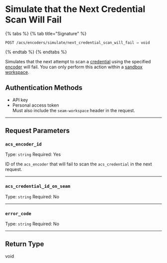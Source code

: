 # Simulate that the Next Credential Scan Will Fail

{% tabs %}
{% tab title="Signature" %}
```
POST /acs/encoders/simulate/next_credential_scan_will_fail ⇒ void
```
{% endtab %}
{% endtabs %}

Simulates that the next attempt to scan a [credential](../../../../capability-guides/access-systems/managing-credentials.md) using the specified [encoder](../../../../capability-guides/access-systems/working-with-card-encoders-and-scanners/README.md) will fail. You can only perform this action within a [sandbox workspace](../../../../core-concepts/workspaces/README.md#sandbox-workspaces).

## Authentication Methods

- API key
- Personal access token
  <br>Must also include the `seam-workspace` header in the request.

---

## Request Parameters

### `acs_encoder_id`

Type: `string`
Required: Yes

ID of the `acs_encoder` that will fail to scan the `acs_credential` in the next request.

---

### `acs_credential_id_on_seam`

Type: `string`
Required: No

***

### `error_code`

Type: `string`
Required: No

***

## Return Type

void
